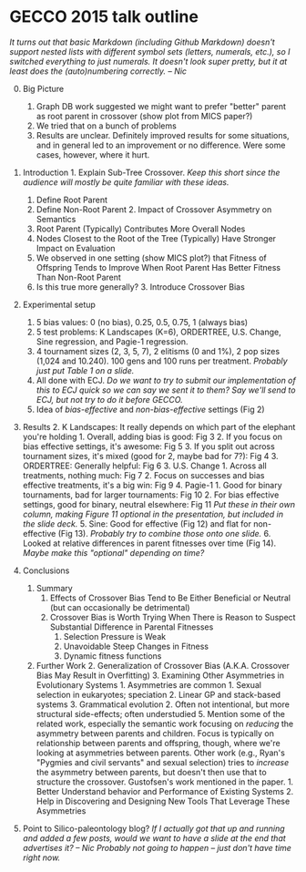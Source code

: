 # GECCO 2015 talk outline

_It turns out that basic Markdown (including Github Markdown) doesn't support nested lists with different symbol sets (letters, numerals, etc.), so I switched everything to just numerals. It doesn't look super pretty, but it at least does the (auto)numbering correctly. – Nic_

0. Big Picture
    1. Graph DB work suggested we might want to prefer "better" parent as root parent in crossover (show plot from MICS paper?)
    2. We tried that on a bunch of problems
    3. Results are unclear. Definitely improved results for some situations, and in general led to an improvement or no difference. Were some cases, however, where it hurt.

1.   Introduction
    1. Explain Sub-Tree Crossover. _Keep this short since the audience will mostly be quite familiar with these ideas._
        1. Define Root Parent
        2. Define Non-Root Parent
    2. Impact of Crossover Asymmetry on Semantics
        1. Root Parent (Typically) Contributes More Overall Nodes
        2. Nodes Closest to the Root of the Tree (Typically) Have Stronger Impact on Evaluation
        3. We observed in one setting (show MICS plot?) that Fitness of Offspring Tends to Improve When Root Parent Has Better Fitness Than Non-Root Parent
        4. Is this true more generally?
    3. Introduce Crossover Bias

2. Experimental setup
    1. 5 bias values: 0 (no bias), 0.25, 0.5, 0.75, 1 (always bias)
    2. 5 test problems: K Landscapes (K=6), ORDERTREE, U.S. Change, Sine regression, and Pagie-1 regression.
    3. 4 tournament sizes (2, 3, 5, 7), 2 elitisms (0 and 1%), 2 pop sizes (1,024 and 10.240). 100 gens and 100 runs per treatment. _Probably just put Table 1 on a slide._
    3. All done with ECJ. _Do we want to try to submit our implementation of this to ECJ quick so we can say we sent it to them?_ _Say we'll send to ECJ, but not try to do it before GECCO._
    1. Idea of _bias-effective_ and _non-bias-effective_ settings (Fig 2)

3. Results
    2. K Landscapes: It really depends on which part of the elephant you're holding
        1. Overall, adding bias is good: Fig 3
        2. If you focus on bias effective settings, it's awesome: Fig 5
        3. If you split out across tournament sizes, it's mixed (good for 2, maybe bad for 7?): Fig 4
    3. ORDERTREE: Generally helpful: Fig 6
    3. U.S. Change
        1. Across all treatments, nothing much: Fig 7
        2. Focus on successes and bias effective treatments, it's a big win: Fig 9
    4. Pagie-1
        1. Good for binary tournaments, bad for larger tournaments: Fig 10
        2. For bias effective settings, good for binary, neutral elsewhere: Fig 11 _Put these in their own column, making Figure 11 optional in the presentation, but included in the slide deck._
    5. Sine: Good for effective (Fig 12) and flat for non-effective (Fig 13). _Probably try to combine those onto one slide._
    6. Looked at relative differences in parent fitnesses over time (Fig 14). _Maybe make this "optional" depending on time?_

3. Conclusions
     1. Summary
        1. Effects of Crossover Bias Tend to Be Either Beneficial or Neutral (but can occasionally be detrimental)
        1. Crossover Bias is Worth Trying When There is Reason to Suspect Substantial Difference in Parental Fitnesses
           1. Selection Pressure is Weak
           2. Unavoidable Steep Changes in Fitness
           3. Dynamic fitness functions
     2. Further Work
        2. Generalization of Crossover Bias (A.K.A. Crossover Bias May Result in Overfitting)
        3. Examining Other Asymmetries in Evolutionary Systems
            1. Asymmetries are common
                1. Sexual selection in eukaryotes; speciation
                2. Linear GP and stack-based systems
                3. Grammatical evolution
            2. Often not intentional, but more structural side-effects; often understudied
            5. Mention some of the related work, especially the semantic work focusing on _reducing_ the asymmetry between parents and children. Focus is typically on relationship between parents and offspring, though, where we're looking at asymmetries between parents. Other work (e.g., Ryan's "Pygmies and civil servants" and sexual selection) tries to _increase_ the asymmetry between parents, but doesn't then use that to structure the crossover. Gustofsen's work mentioned in the paper.
            1. Better Understand behavior and Performance of Existing Systems
            2. Help in Discovering and Designing New Tools That Leverage These Asymmetries

4. Point to Silico-paleontology blog? _If I actually got that up and running and added a few posts, would we want to have a slide at the end that advertises it? – Nic_ _Probably not going to happen – just don't have time right now._
